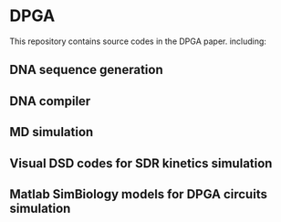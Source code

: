 # DPGA
This repository contains source codes in the DPGA paper.
including:
## DNA sequence generation
## DNA compiler
## MD simulation
## Visual DSD codes for SDR kinetics simulation
## Matlab SimBiology models for DPGA circuits simulation
